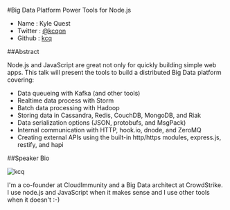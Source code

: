 #Big Data Platform Power Tools for Node.js

* Name      : Kyle Quest
* Twitter   : [@kcqon][]
* Github    : [kcq][]

##Abstract

Node.js and JavaScript are great not only for quickly building simple web apps.
This talk will present the tools to build a distributed Big Data platform covering:
* Data queueing with Kafka (and other tools)
* Realtime data process with Storm
* Batch data processing with Hadoop
* Storing data in Cassandra, Redis, CouchDB, MongoDB, and Riak
* Data serialization options (JSON, protobufs, and MsgPack)
* Internal communication with HTTP, hook.io, dnode, and ZeroMQ
* Creating external APIs using the built-in http/https modules, express.js, restify, and hapi

##Speaker Bio

![kcq](https://raw.github.com/cascadiajs/2013.cascadiajs.com/master/images/janedoe.png)

I'm a co-founder at CloudImmunity and a Big Data architect at CrowdStrike.
I use node.js and JavaScript when it makes sense and I use other tools when it doesn't :-)

[@kcqon]:http://twitter.com/kcqon
[kcq]:http://github.com/kcq

